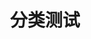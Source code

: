 ---
title: 分类测试
categories:
- 1111                   （这个就是文章的分类了）
- 2222                   （这个就是文章的分类了）
---